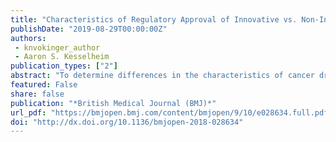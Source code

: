 ```yaml
---
title: "Characteristics of Regulatory Approval of Innovative vs. Non-Innovative Cancer Drugs, Health Policy"
publishDate: "2019-08-29T00:00:00Z"
authors: 
 - knvokinger_author
 - Aaron S. Kesselheim
publication_types: ["2"]
abstract: "To determine differences in the characteristics of cancer drugs designated as orphan drugs by the Food and Drug Administration (FDA) and European Medicines Agency (EMA)."
featured: False
share: false
publication: "*British Medical Journal (BMJ)*"
url_pdf: "https://bmjopen.bmj.com/content/bmjopen/9/10/e028634.full.pdf"
doi: "http://dx.doi.org/10.1136/bmjopen-2018-028634"
---
```



